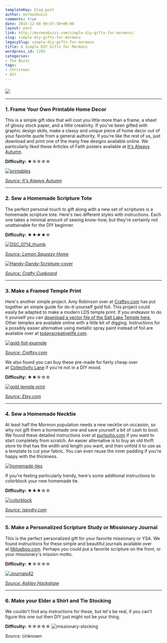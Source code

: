```yaml
---
templateKey: blog-post
author: mormonbuzzz
comments: true
date: 2015-12-08 09:07:50+00:00
layout: post
link: http://mormonbuzzz.com/simple-diy-gifts-for-mormons/
slug: simple-diy-gifts-for-mormons
legacySlug: simple-diy-gifts-for-mormons
title: 6 Simple DIY Gifts for Mormons
wordpress_id: 1295
categories:
- The Buzzz
tags:
- Christmas
- DIY
---
```


### [![](/img/6-simple-gifts-for-mormon1.jpg)](/img/6-simple-gifts-for-mormon1.jpg)





* * *





### 1. Frame Your Own Printable Home Decor




This is a simple gift idea that will cost you little more than a frame, a sheet of glossy stock paper, and a little creativity. If you've been gifted with graphic design skills, make a classy and unique piece of home decor out of your favorite quote from a general authority. If you're like the rest of us, just download and print one of the many free designs available online. We particularly liked these Articles of Faith posters available at [It's Always Autumn](http://www.itsalwaysautumn.com/2013/11/22/lds-articles-of-faith-free-printables.html).

**Difficulty:** ★☆☆☆☆

[![printables](/img/printables.jpg)](http://www.itsalwaysautumn.com/2013/11/22/lds-articles-of-faith-free-printables.html)

_[Source: It's Always Autumn](http://www.itsalwaysautumn.com/2013/11/22/lds-articles-of-faith-free-printables.html)_



* * *





### 2. Sew a Homemade Scripture Tote




The perfect personal touch to gift along with a new set of scriptures is a homemade scripture tote. Here's two different styles with instructions. Each one takes a minimal amount of sewing know-how, but they're certainly not unattainable for the DIY beginner.

**Difficulty:** ★★★★☆

[![DSC_0714_thumb](/img/DSC_0714_thumb.jpg)](http://lemonsqueezyhome.com/2013/04/scripture-cover-with-divider-flap.html)

_[Source: Lemon Squeezy Home](http://lemonsqueezyhome.com/2013/04/scripture-cover-with-divider-flap.html)_

[![Handy-Dandy-Scripture-cover](/img/Handy-Dandy-Scripture-cover.jpg)](http://craftycupboard.net/2012/01/new-scripture-cover/)

_[Source: Crafty Cupboard](http://craftycupboard.net/2012/01/new-scripture-cover/)_



* * *





### 3. Make a Framed Temple Print


Here's another simple project. Amy Robinson over at [Craftsy.com](http://www.craftsy.com/blog/2015/02/diy-gold-foil-printing/) has put together an simple guide for do-it-yourself gold foil. This project could easily be adapted to make a modern LDS temple print. If you endeavor to do it yourself you can [download a vector file of the Salt Lake Temple here.](http://vector.me/browse/281294/salt_lake_temple_silhouette) Other temples are available online with a little bit of digging. Instructions for a possibly easier alternative using metallic spray paint instead of foil are available over at [todayscreativelife.com](http://todayscreativelife.com/diy-gold-foil-st-patricks-day-prints/).

[![gold-foil-example](/img/gold-foil-example.jpg)](http://www.craftsy.com/blog/2015/02/diy-gold-foil-printing/)

_[Source: Craftsy.com](http://www.craftsy.com/blog/2015/02/diy-gold-foil-printing/)_

We also found you can buy these pre-made for fairly cheap over at [Collectivity Lane](https://www.etsy.com/listing/179830184/salt-lake-city-ut-temple-real-gold-or?ref=shop_home_feat_4) if you're not in a DIY mood.

**Difficulty:** ★★☆☆☆

[![gold temple print](/img/gold-temple-print.jpg)](/img/gold-temple-print.jpg)

_[Source: Etsy.com](https://www.etsy.com/listing/179830184/salt-lake-city-ut-temple-real-gold-or?ref=shop_home_feat_4)_



* * *





### 4. Sew a Homemade Necktie




At least half the Mormon population needs a new necktie on occasion, so why not gift them a homemade one and save yourself a bit of cash to boot. We found these detailed instructions over at [purlsoho.com](http://www.purlsoho.com/create/2009/05/21/mollys-sketchbook-fathers-day-tie/) if you want to start completely from scratch. An easier alternative is to buy an old thrift store tie that has the width and length you want, and then unfold it to use as a template to cut your fabric. You can even reuse the inner padding if you're happy with the thickness.

[![homemade-ties](/img/homemade-ties.jpg)](http://www.purlsoho.com/create/2009/05/21/mollys-sketchbook-fathers-day-tie/)

If you're feeling particularly trendy, here's some additional instructions to colorblock your new homemade tie.

**Difficulty:** ★★★☆☆

[![colorblock](/img/colorblock.jpg)](http://ispydiy.com/guy-diy-colorblock-tie/)

_[Source: ispydiy.com](http://ispydiy.com/guy-diy-colorblock-tie/)_



* * *





### 5. Make a Personalized Scripture Study or Missionary Journal




This is the perfect personalized gift for your favorite missionary or YSA. We found instructions for these simple and beautiful journals available over at [lilblueboo.com](http://www.lilblueboo.com/2014/12/simple-sharpie-journals-and-matching-gift-wrap.html). Perhaps you could put a favorite scripture on the front, or your missionary's mission motto.

**Difficulty:** ★☆☆☆☆

[![Journals42](/img/Journals42.jpg)](http://www.lilblueboo.com/2014/12/simple-sharpie-journals-and-matching-gift-wrap.html)

_[Source: Ashley Hackshaw](http://www.lilblueboo.com/2014/12/simple-sharpie-journals-and-matching-gift-wrap.html)_



* * *





### 6. Make your Elder a Shirt and Tie Stocking




We couldn't find any instructions for these, but let's be real, if you can't figure this one out then DIY just might not be your thing.

**Difficulty:** ☆☆☆☆☆
![missionary-stocking](/img/missionary-stocking.jpg)

_Source: Unknown_
